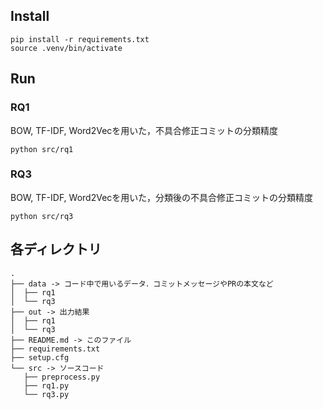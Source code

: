 ## Install

```shell
pip install -r requirements.txt
source .venv/bin/activate
```

## Run

### RQ1
BOW, TF-IDF, Word2Vecを用いた，不具合修正コミットの分類精度
```shell
python src/rq1
```

### RQ3
BOW, TF-IDF, Word2Vecを用いた，分類後の不具合修正コミットの分類精度
```shell
python src/rq3
```

## 各ディレクトリ

```
.
├── data -> コード中で用いるデータ．コミットメッセージやPRの本文など
│  ├── rq1
│  └── rq3
├── out -> 出力結果
│  ├── rq1
│  └── rq3
├── README.md -> このファイル
├── requirements.txt
├── setup.cfg
└── src -> ソースコード
   ├── preprocess.py
   ├── rq1.py
   └── rq3.py

```
